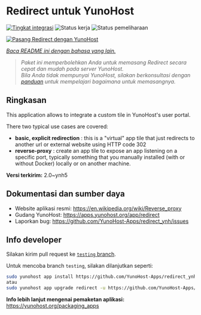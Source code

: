 <!--
N.B.: README ini dibuat secara otomatis oleh <https://github.com/YunoHost/apps/tree/master/tools/readme_generator>
Ini TIDAK boleh diedit dengan tangan.
-->

# Redirect untuk YunoHost

[![Tingkat integrasi](https://dash.yunohost.org/integration/redirect.svg)](https://ci-apps.yunohost.org/ci/apps/redirect/) ![Status kerja](https://ci-apps.yunohost.org/ci/badges/redirect.status.svg) ![Status pemeliharaan](https://ci-apps.yunohost.org/ci/badges/redirect.maintain.svg)

[![Pasang Redirect dengan YunoHost](https://install-app.yunohost.org/install-with-yunohost.svg)](https://install-app.yunohost.org/?app=redirect)

*[Baca README ini dengan bahasa yang lain.](./ALL_README.md)*

> *Paket ini memperbolehkan Anda untuk memasang Redirect secara cepat dan mudah pada server YunoHost.*  
> *Bila Anda tidak mempunyai YunoHost, silakan berkonsultasi dengan [panduan](https://yunohost.org/install) untuk mempelajari bagaimana untuk memasangnya.*

## Ringkasan

This application allows to integrate a custom tile in YunoHost's user portal.

There two typical use cases are covered:
- **basic, explicit redirection** : this is a "virtual" app tile that just redirects to another url or external website using HTTP code 302
- **reverse-proxy** : create an app tile to expose an app listening on a specific port, typically something that you manually installed (with or without Docker) locally or on another machine.


**Versi terkirim:** 2.0~ynh5
## Dokumentasi dan sumber daya

- Website aplikasi resmi: <https://en.wikipedia.org/wiki/Reverse_proxy>
- Gudang YunoHost: <https://apps.yunohost.org/app/redirect>
- Laporkan bug: <https://github.com/YunoHost-Apps/redirect_ynh/issues>

## Info developer

Silakan kirim pull request ke [`testing` branch](https://github.com/YunoHost-Apps/redirect_ynh/tree/testing).

Untuk mencoba branch `testing`, silakan dilanjutkan seperti:

```bash
sudo yunohost app install https://github.com/YunoHost-Apps/redirect_ynh/tree/testing --debug
atau
sudo yunohost app upgrade redirect -u https://github.com/YunoHost-Apps/redirect_ynh/tree/testing --debug
```

**Info lebih lanjut mengenai pemaketan aplikasi:** <https://yunohost.org/packaging_apps>
